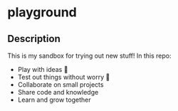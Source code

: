 # playground

## Description
This is my sandbox for trying out new stuff! In this repo:

* Play with ideas :basketball:
* Test out things without worry :microscope:
* Collaborate on small projects
* Share code and knowledge
* Learn and grow together
